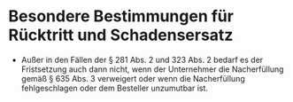 # Besondere Bestimmungen für Rücktritt und Schadensersatz

- Außer in den Fällen der § 281 Abs. 2 und 323 Abs. 2 bedarf es der Fristsetzung auch dann nicht, wenn der Unternehmer die Nacherfüllung gemäß § 635 Abs. 3 verweigert oder wenn die Nacherfüllung fehlgeschlagen oder dem Besteller unzumutbar ist.

